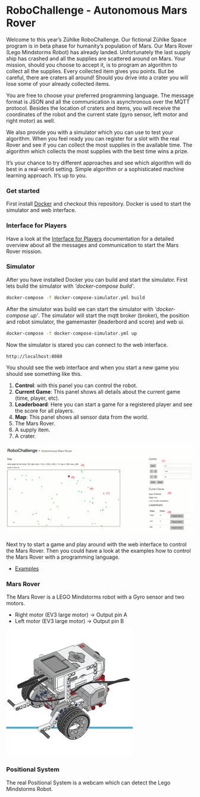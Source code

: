 
# RoboChallenge - Autonomous Mars Rover

Welcome to this year’s Zühlke RoboChallenge. Our fictional Zühlke Space  program is in beta phase for humanity’s population of Mars. Our Mars Rover (Lego Mindstorms Robot) has already landed. Unfortunately the last supply ship has crashed and all the supplies are scattered around on Mars. Your mission, should you choose to accept it, is to program an algorithm to collect all the supplies. Every collected item gives you points. But be careful, there are craters all around! Should you drive into a crater you will lose some of your already collected items.

You are free to choose your preferred programming language. The message format is JSON and all the communication is asynchronous over the MQTT protocol. Besides the location of craters and items, you will receive the coordinates of the robot and the current state (gyro sensor, left motor and right motor) as well.
 
We also provide you with a simulator which you can use to test your algorithm. When you feel ready you can register for a slot with the real Rover and see if you can collect the most supplies in the available time. 
The algorithm which collects the most supplies with the best time wins a prize.

It’s your chance to try different approaches and see which algorithm will do best in a real-world setting. Simple algorithm or a sophisticated machine learning approach. It’s up to you.


### Get started
First install [Docker](https://www.docker.com/) and checkout this repository. Docker is used to start the simulator and web interface.

### Interface for Players
Have a look at the [Interface for Players](player-interface.md) documentation for a detailed overview about all the messages and communication to start the Mars Rover mission.

### Simulator
After you have installed Docker you can build and start the simulator. First lets build the simulator with _'docker-compose build'_.

```bash
docker-compose -f docker-compose-simulator.yml build
```

After the simulator was build we can start the simulator with _'docker-compose up'_. The simulator will start the mqtt broker (broker), 
the position and robot simulator, the gamemaster (leaderbord and score) and web ui.


```bash
docker-compose -f docker-compose-simulator.yml up
```

Now the simulator is stared you can connect to the web interface.

```bash
http://localhost:8080
```

You should see the web interface and when you start a new game you should see something like this.

1. __Control__: with this panel you can control the robot. 
2. __Current Game__: This panel shows all details about the current game (time, player, etc).
3. __Leaderboard__: Here you can start a game for a registered player and see the score for all players. 
4. __Map__: This panel shows all sensor data from the world.
5. The Mars Rover.
6. A supply item.
7. A crater.


![main page](doc/ui.png)


Next try to start a game and play around with the web interface to control the Mars Rover. Then you could have a look at the examples how to control the Mars Rover with a programming language.
- [Examples](client)


### Mars Rover
The Mars Rover is a LEGO Mindstorms robot with a Gyro sensor and two motors.

- Right motor (EV3 large motor) -> Output pin A
- Left motor (EV3 large motor) -> Output pin B

![main page](doc/robot.jpg)


### Positional System
The real Positional System is a webcam which can detect the Lego Mindstorms Robot.
